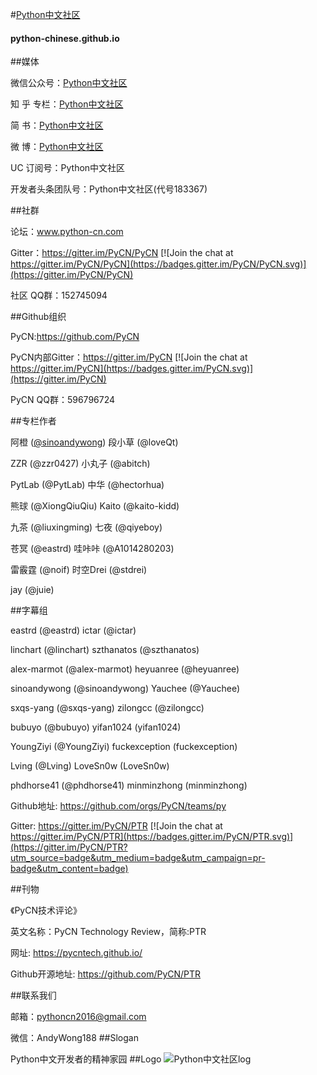 #[Python中文社区](https://python-chinese.github.io/)
#### python-chinese.github.io

##媒体

微信公众号：[Python中文社区](https://github.com/python-chinese/python-chinese.github.io/blob/master/images/logo2.jpg)

知 乎 专栏：[Python中文社区](https://zhuanlan.zhihu.com/zimei)

简          书：[Python中文社区](http://www.jianshu.com/users/b54fa5490d25)

微          博：[Python中文社区](http://weibo.com/xibeifusi)

UC 订阅号：Python中文社区

开发者头条团队号：Python中文社区(代号183367)

##社群

论坛：www.python-cn.com

Gitter：https://gitter.im/PyCN/PyCN [![Join the chat at https://gitter.im/PyCN/PyCN](https://badges.gitter.im/PyCN/PyCN.svg)](https://gitter.im/PyCN/PyCN)

社区 QQ群：152745094

##Github组织

PyCN:https://github.com/PyCN 

PyCN内部Gitter：https://gitter.im/PyCN [![Join the chat at https://gitter.im/PyCN](https://badges.gitter.im/PyCN.svg)](https://gitter.im/PyCN)

PyCN QQ群：596796724

##专栏作者

阿橙 ([@sinoandywong](https://github.com/sinoandywong))    段小草 (@loveQt)

ZZR (@zzr0427)         小丸子 (@abitch)

PytLab (@PytLab)      中华 (@hectorhua)

熊球 (@XiongQiuQiu) Kaito (@kaito-kidd)

九茶 (@liuxingming)   七夜 (@qiyeboy)

苍冥 (@eastrd)  哇咔咔 (@A1014280203)

雷霰霆 (@noif)  时空Drei (@stdrei)

jay (@juie)

##字幕组

eastrd (@eastrd)    ictar (@ictar)

linchart (@linchart)         szthanatos (@szthanatos)

alex-marmot (@alex-marmot)      heyuanree (@heyuanree)

sinoandywong (@sinoandywong) Yauchee (@Yauchee)

sxqs-yang (@sxqs-yang)   zilongcc (@zilongcc)

bubuyo (@bubuyo)  yifan1024 (yifan1024)

YoungZiyi (@YoungZiyi)  fuckexception (fuckexception)

Lving (@Lving)  LoveSn0w (LoveSn0w)

phdhorse41 (@phdhorse41)  minminzhong (minminzhong)

  Github地址: https://github.com/orgs/PyCN/teams/py

  Gitter: https://gitter.im/PyCN/PTR [![Join the chat at https://gitter.im/PyCN/PTR](https://badges.gitter.im/PyCN/PTR.svg)](https://gitter.im/PyCN/PTR?utm_source=badge&utm_medium=badge&utm_campaign=pr-badge&utm_content=badge)

##刊物

《PyCN技术评论》

  英文名称：PyCN Technology Review，简称:PTR

  网址: https://pycntech.github.io/

  Github开源地址: https://github.com/PyCN/PTR

##联系我们

邮箱：pythoncn2016@gmail.com

微信：AndyWong188
##Slogan

Python中文开发者的精神家园
##Logo
![Python中文社区log](https://github.com/python-chinese/python-chinese.github.io/blob/master/images/logo1.png)
